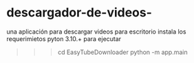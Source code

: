 # descargador-de-videos-
una aplicación para descargar videos para escritorio
instala los requerimietos 
pyton 3.10.+
para ejecutar  
>>> cd EasyTubeDownloader
>>>  python -m app.main 
